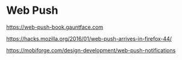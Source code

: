 # Web Push

https://web-push-book.gauntface.com

https://hacks.mozilla.org/2016/01/web-push-arrives-in-firefox-44/

https://mobiforge.com/design-development/web-push-notifications
